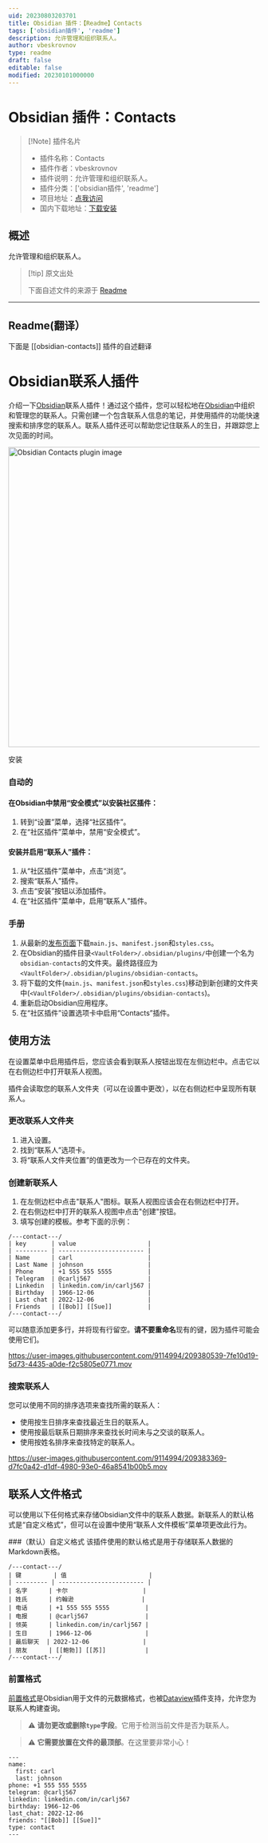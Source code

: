 ```yaml
---
uid: 20230803203701
title: Obsidian 插件：【Readme】Contacts
tags: ['obsidian插件', 'readme']
description: 允许管理和组织联系人。
author: vbeskrovnov
type: readme
draft: false
editable: false
modified: 20230101000000
---
```


# Obsidian 插件：Contacts

> [!Note] 插件名片
> - 插件名称：Contacts
> - 插件作者：vbeskrovnov
> - 插件说明：允许管理和组织联系人。
> - 插件分类：['obsidian插件', 'readme']
> - 项目地址：[点我访问](https://github.com/vbeskrovnov/obsidian-contacts)
> - 国内下载地址：[下载安装](https://pkmer.cn/products/plugin/pluginMarket/?obsidian-contacts)

## 概述

允许管理和组织联系人。



> [!tip] 原文出处
> 
>下面自述文件的来源于 [Readme](https://ghproxy.net/https://raw.githubusercontent.com/vbeskrovnov/obsidian-contacts/master/README.md)
> 

---

## Readme(翻译）

下面是 [[obsidian-contacts]] 插件的自述翻译


# Obsidian联系人插件
介绍一下[Obsidian](https://obsidian.md/)联系人插件！通过这个插件，您可以轻松地在[Obsidian](https://obsidian.md/)中组织和管理您的联系人。只需创建一个包含联系人信息的笔记，并使用插件的功能快速搜索和排序您的联系人。联系人插件还可以帮助您记住联系人的生日，并跟踪您上次见面的时间。

<img width="600" alt="Obsidian Contacts plugin image" src="https://user-images.githubusercontent.com/9114994/209868806-e4d8c95e-e144-4a7f-8b8f-52f036cd2df8.png">

安装

### 自动的

#### 在Obsidian中禁用“安全模式”以安装社区插件：
1. 转到“设置”菜单，选择“社区插件”。
2. 在“社区插件”菜单中，禁用“安全模式”。

#### 安装并启用“联系人”插件：
1. 从“社区插件”菜单中，点击“浏览”。
1. 搜索“联系人”插件。
1. 点击“安装”按钮以添加插件。
1. 在“社区插件”菜单中，启用“联系人”插件。

### 手册
1. 从最新的[发布页面](https://github.com/vbeskrovnov/obsidian-contacts/releases)下载`main.js`、`manifest.json`和`styles.css`。
2. 在Obsidian的插件目录`<VaultFolder>/.obsidian/plugins/`中创建一个名为`obsidian-contacts`的文件夹。最终路径应为`<VaultFolder>/.obsidian/plugins/obsidian-contacts`。
3. 将下载的文件(`main.js`、`manifest.json`和`styles.css`)移动到新创建的文件夹中(```<VaultFolder>/.obsidian/plugins/obsidian-contacts```)。
4. 重新启动Obsidian应用程序。
5. 在“社区插件”设置选项卡中启用“Contacts”插件。

## 使用方法
在设置菜单中启用插件后，您应该会看到联系人按钮出现在左侧边栏中。点击它以在右侧边栏中打开联系人视图。

插件会读取您的联系人文件夹（可以在设置中更改），以在右侧边栏中呈现所有联系人。

### 更改联系人文件夹
1. 进入设置。
2. 找到“联系人”选项卡。
3. 将“联系人文件夹位置”的值更改为一个已存在的文件夹。

### 创建新联系人
1. 在左侧边栏中点击"联系人"图标。联系人视图应该会在右侧边栏中打开。
1. 在右侧边栏中打开的联系人视图中点击"创建"按钮。
1. 填写创建的模板。参考下面的示例：
```
/---contact---/
| key       | value                    |
| --------- | ------------------------ |
| Name      | carl                     |
| Last Name | johnson                  |
| Phone     | +1 555 555 5555          |
| Telegram  | @carlj567                |
| Linkedin  | linkedin.com/in/carlj567 |
| Birthday  | 1966-12-06               |
| Last chat | 2022-12-06               |
| Friends   | [[Bob]] [[Sue]]          |
/---contact---/
```
可以随意添加更多行，并将现有行留空。**请不要重命名**现有的键，因为插件可能会使用它们。

https://user-images.githubusercontent.com/9114994/209380539-7fe10d19-5d73-4435-a0de-f2c5805e0771.mov

### 搜索联系人
您可以使用不同的排序选项来查找所需的联系人：
- 使用按生日排序来查找最近生日的联系人。
- 使用按最后联系日期排序来查找长时间未与之交谈的联系人。
- 使用按姓名排序来查找特定的联系人。

https://user-images.githubusercontent.com/9114994/209383369-d7fc0a42-d1df-4980-93e0-46a8541b00b5.mov

## 联系人文件格式
可以使用以下任何格式来存储Obsidian文件中的联系人数据。新联系人的默认格式是“自定义格式”，但可以在设置中使用“联系人文件模板”菜单项更改此行为。

###（默认）自定义格式
该插件使用的默认格式是用于存储联系人数据的Markdown表格。
```
/---contact---/
| 键         | 值                       |
| --------- | ------------------------ |
| 名字      | 卡尔                     |
| 姓氏      | 约翰逊                   |
| 电话      | +1 555 555 5555          |
| 电报      | @carlj567                |
| 领英      | linkedin.com/in/carlj567 |
| 生日      | 1966-12-06               |
| 最后聊天  | 2022-12-06               |
| 朋友      | [[鲍勃]] [[苏]]           |
/---contact---/
```

### 前置格式

[前置格式](https://help.obsidian.md/Advanced+topics/YAML+front+matter)是Obsidian用于文件的元数据格式，也被[Dataview](https://github.com/blacksmithgu/obsidian-dataview)插件支持，允许您为联系人构建查询。

> :warning: **请勿更改或删除`type`字段**。它用于检测当前文件是否为联系人。

> :warning: **它需要放置在文件的最顶部**。在这里要非常小心！

```
---
name:
  first: carl
  last: johnson
phone: +1 555 555 5555
telegram: @carlj567 
linkedin: linkedin.com/in/carlj567
birthday: 1966-12-06 
last_chat: 2022-12-06 
friends: "[[Bob]] [[Sue]]"
type: contact
---
```



